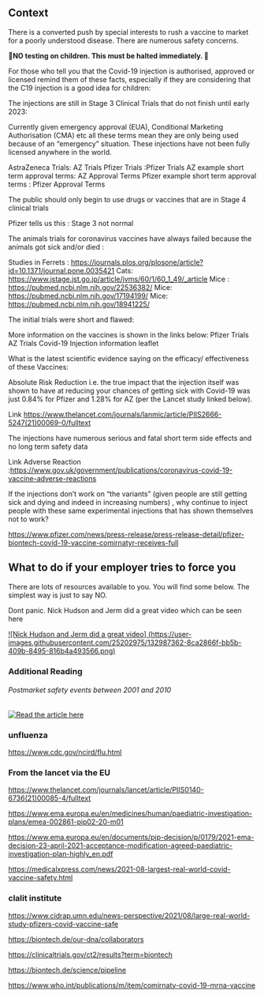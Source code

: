 ## Context

There is a converted push by special interests to rush a vaccine to market for a poorly understood disease. There are numerous safety concerns.

**🔴NO testing on children. This must be halted immediately. 🔴** 

For those who tell you that the Covid-19 injection is authorised, approved or licensed remind them of these facts, especially if they are considering that the C19 injection is a good idea for children:

The injections are still in Stage 3 Clinical Trials that do not finish until early 2023:

Currently given emergency approval (EUA), Conditional Marketing Authorisation (CMA) etc all these terms mean they are only being used because of an “emergency” situation. These injections have not been fully licensed anywhere in the world. 

AstraZeneca  Trials: AZ Trials
Pfizer Trials :Pfizer Trials 
AZ example short term approval terms: AZ Approval Terms
Pfizer example short term approval terms : Pfizer Approval Terms

The public should only begin to use drugs or vaccines that are in Stage 4 clinical trials

Pfizer tells us this : Stage 3 not normal

The animals trials for coronavirus vaccines have always failed because the animals got sick and/or died :

Studies in Ferrets : https://journals.plos.org/plosone/article?id=10.1371/journal.pone.0035421 
Cats: https://www.jstage.jst.go.jp/article/jvms/60/1/60_1_49/_article 
Mice : https://pubmed.ncbi.nlm.nih.gov/22536382/ 
Mice: https://pubmed.ncbi.nlm.nih.gov/17194199/
Mice: https://pubmed.ncbi.nlm.nih.gov/18941225/ 


The initial trials were short and flawed: 

More information on the vaccines is shown in the links below:
Pfizer Trials
AZ Trials
Covid-19 Injection information leaflet

What is the latest scientific evidence saying on the efficacy/ effectiveness of these Vaccines:

Absolute Risk Reduction i.e. the true impact that the injection itself was shown to have at reducing your chances of getting sick with Covid-19 was just 0.84% for Pfizer and 1.28% for AZ (per the Lancet study linked below).

Link https://www.thelancet.com/journals/lanmic/article/PIIS2666-5247(21)00069-0/fulltext

The injections have numerous serious and fatal short term side effects and no long term safety data 

Link Adverse Reaction :https://www.gov.uk/government/publications/coronavirus-covid-19-vaccine-adverse-reactions

If the injections don’t work on “the variants” (given people are still getting sick and dying and indeed in increasing numbers) , why continue to inject people with these same experimental injections that has shown themselves not to work?


https://www.pfizer.com/news/press-release/press-release-detail/pfizer-biontech-covid-19-vaccine-comirnatyr-receives-full


## What to do if your employer tries to force you

There are lots of resources available to you. You will find some below. 
The simplest way is just to say NO.



Dont panic. Nick Hudson and Jerm did a great video which can be seen here



[![Nick Hudson and Jerm did a great video]
(https://user-images.githubusercontent.com/25202975/132987362-8ca2866f-bb5b-409b-8495-816b4a493566.png) ](https://odysee.com/@jermwarfare:2/dont-resign:c "Don't Rush Find Your Courage")


### Additional Reading

###### Postmarket safety events between 2001 and 2010

[![Read the article here](https://user-images.githubusercontent.com/25202975/132987219-3d2d5576-0d31-475f-b9ac-10477b8f7ea5.png) ](https://jamanetwork.com/journals/jama/fullarticle/2625319 "Read the article here")


### unfluenza

https://www.cdc.gov/ncird/flu.html

### From the lancet via the EU 

https://www.thelancet.com/journals/lancet/article/PIIS0140-6736(21)00085-4/fulltext

https://www.ema.europa.eu/en/medicines/human/paediatric-investigation-plans/emea-002861-pip02-20-m01

https://www.ema.europa.eu/en/documents/pip-decision/p/0179/2021-ema-decision-23-april-2021-acceptance-modification-agreed-paediatric-investigation-plan-highly_en.pdf

https://medicalxpress.com/news/2021-08-largest-real-world-covid-vaccine-safety.html

### clalit institute

https://www.cidrap.umn.edu/news-perspective/2021/08/large-real-world-study-pfizers-covid-vaccine-safe

https://biontech.de/our-dna/collaborators

https://clinicaltrials.gov/ct2/results?term=biontech

https://biontech.de/science/pipeline

https://www.who.int/publications/m/item/comirnaty-covid-19-mrna-vaccine


